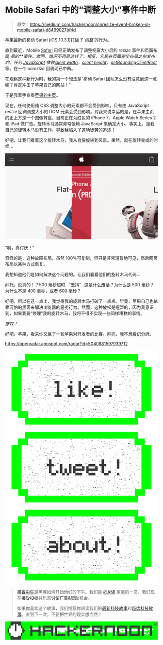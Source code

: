 # Mobile Safari 中的“调整大小”事件中断

> 原文：<https://medium.com/hackernoon/onresize-event-broken-in-mobile-safari-d8469027bf4d>

苹果最新的移动 Safari (iOS 10.3.1)打破了 [*调整*](https://developer.mozilla.org/en-US/docs/Web/Events/resize) 的行为。

直到最近，Mobile [Safari](https://hackernoon.com/tagged/safari) 已经正确发布了调整视窗大小后的 *resize* 事件和页面布局 *后的**事件。***然而，情况不再是这样了。相反，它是在页面完全布局之前发布的。任何 [JavaScript](https://hackernoon.com/tagged/javascript) 依赖[*client width*](https://developer.mozilla.org/en-US/docs/Web/API/Element/clientWidth)*，*[*client height*](https://developer.mozilla.org/en-US/docs/Web/API/Element/clientHeight)*，*[*getBoundingClientRect*](https://developer.mozilla.org/en/docs/Web/API/Element/getBoundingClientRect)等。在一个 *onresize* 回调现已中断。

在观察这种新行为时，我的第一个想法是“移动 Safari 团队怎么没有注意到这一点呢？肯定冲击了苹果自己的网站！”

于是我着手查看[苹果的主页](https://www.apple.com/)。

现在，任何使用纯 CSS 调整大小的元素都不会受到影响，只有由 JavaScript *resize* 回调调整大小的 DOM 元素会受到影响。对我来说幸运的是，在苹果主页的正上方是一个图像转盘，目前正在为红色的 iPhone 7、Apple Watch Series 2 和 iPad 做广告。旋转木马通常非常依赖 JavaScript 来确定大小，事实上，是我自己的旋转木马没有工作，导致我陷入了这场徒劳的追逐！

好吧，让我们看着这个旋转木马，我从肖像旋转到风景。果然，就在旋转完成的时候…

![](img/383f7d7cf35af5e72b12ff5f9bc8ba75.png)

“啊，真讨厌！”

奇怪的是，这种故障布局，虽然 100%可复制，但只是非常短暂地可见，然后网页布局以某种方式恢复。

我想知道他们是如何解决这个问题的。让我们看看他们的旋转木马代码…

拜托，说真的！？500 毫秒超时…“去抖”…这是什么废话？为什么是 500 毫秒？为什么不是 400 毫秒，或者 600 毫秒？

好吧，所以在这一点上，我觉得我的旋转木马打破了一点点。毕竟，苹果自己也依靠可怕的黑客来解决浏览器的恶劣行为。然而，这种放松是短暂的，因为我意识到，如果我要“修理”我的旋转木马，我将不得不实现一些同样糟糕的事情。

*感叹！*

好吧，苹果，看来你又赢了一轮苹果对开发者的比赛。拜托，我不想看记分牌。

https://openradar.appspot.com/radar?id=5040881597939712

[![](img/50ef4044ecd4e250b5d50f368b775d38.png)](http://bit.ly/HackernoonFB)[![](img/979d9a46439d5aebbdcdca574e21dc81.png)](https://goo.gl/k7XYbx)[![](img/2930ba6bd2c12218fdbbf7e02c8746ff.png)](https://goo.gl/4ofytp)

> [黑客中午](http://bit.ly/Hackernoon)是黑客如何开始他们的下午。我们是 [@AMI](http://bit.ly/atAMIatAMI) 家庭的一员。我们现在[接受投稿](http://bit.ly/hackernoonsubmission)并乐意[讨论广告&赞助](mailto:partners@amipublications.com)机会。
> 
> 如果你喜欢这个故事，我们推荐你阅读我们的[最新科技故事](http://bit.ly/hackernoonlatestt)和[趋势科技故事](https://hackernoon.com/trending)。直到下一次，不要把世界的现实想当然！

![](img/be0ca55ba73a573dce11effb2ee80d56.png)